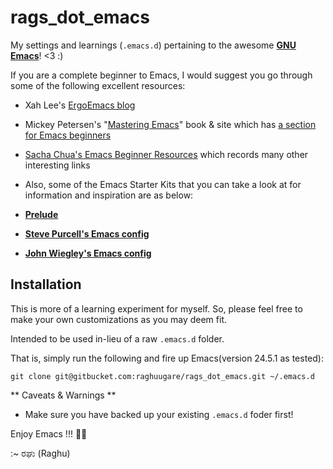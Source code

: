 

# rags_dot_emacs

My settings and learnings (`.emacs.d`) pertaining to the awesome [**GNU Emacs**](https://www.gnu.org/software/emacs/)! &lt;3 :)

If you are a complete beginner to Emacs, I would suggest you go through some of the following excellent resources:

+ Xah Lee's [ErgoEmacs blog](http://ergoemacs.org/emacs/blog.html)
+ Mickey Petersen's "[Mastering Emacs](https://www.masteringemacs.org)" book & site which has [a section for Emacs beginners](https://www.masteringemacs.org/article/beginners-guide-to-emacs)
+ [Sacha Chua's Emacs Beginner Resources](http://sachachua.com/blog/2014/04/emacs-beginner-resources/) which records many other interesting links 

+ Also, some of the Emacs Starter Kits that you can take a look at for information and inspiration are as below:

+ [**Prelude**](http://batsov.com/prelude/)

+ [**Steve Purcell's Emacs config**](http://github.com/purcell/emacs.d)

+ [**John Wiegley's Emacs config**](https://github.com/jwiegley/dot-emacs)

## Installation

This is more of a learning experiment for myself. So, please feel free to make your own customizations as you may deem fit.

Intended to be used in-lieu of a raw `.emacs.d` folder.

That is, simply run the following and fire up Emacs(version 24.5.1 as tested):

```
git clone git@gitbucket.com:raghuugare/rags_dot_emacs.git ~/.emacs.d
```

** Caveats & Warnings **

+ Make sure you have backed up your existing `.emacs.d` foder first!

Enjoy Emacs !!! 💟😇

:~ ರಘು (Raghu)
